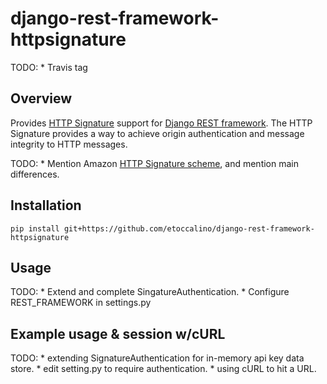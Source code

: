 # django-rest-framework-httpsignature

TODO:
    * Travis tag

## Overview

Provides [HTTP Signature](http://tools.ietf.org/html/draft-cavage-http-signatures-01) support for [Django REST framework](http://django-rest-framework.org/). The HTTP Signature provides a way to achieve origin authentication and message integrity to HTTP messages.

TODO:
    * Mention Amazon [HTTP Signature scheme](http://docs.aws.amazon.com/general/latest/gr/signature-version-4.html), and mention main differences.

## Installation

```
pip install git+https://github.com/etoccalino/django-rest-framework-httpsignature
```

## Usage

TODO:
    * Extend and complete SingatureAuthentication.
    * Configure REST_FRAMEWORK in settings.py

## Example usage & session w/cURL

TODO:
    * extending SignatureAuthentication for in-memory api key data store.
    * edit setting.py to require authentication.
    * using cURL to hit a URL.
